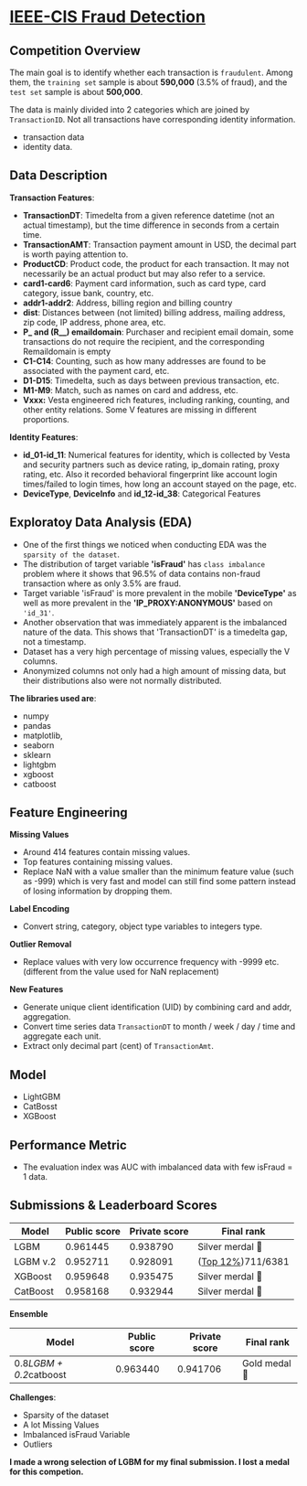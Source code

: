 # [IEEE-CIS Fraud Detection](https://www.kaggle.com/c/ieee-fraud-detection)

## **Competition Overview**
The main goal is to identify whether each transaction is `fraudulent`. Among them, the `training set` sample is about **590,000** (3.5% of fraud), and the `test set` sample is about **500,000**. 

The data is mainly divided into 2 categories which are joined by `TransactionID`. Not all transactions have corresponding identity information.
- transaction data
- identity data.

## **Data Description**
**Transaction Features**:
- **TransactionDT**: Timedelta from a given reference datetime (not an actual timestamp), but the time difference in seconds from a certain time.
- **TransactionAMT**: Transaction payment amount in USD, the decimal part is worth paying attention to.
- **ProductCD**: Product code, the product for each transaction. It may not necessarily be an actual product but may also refer to a service.
- **card1-card6**: Payment card information, such as card type, card category, issue bank, country, etc.
- **addr1-addr2**: Address, billing region and billing country
- **dist**: Distances between (not limited) billing address, mailing address, zip code, IP address, phone area, etc.
- **P_ and (R__) emaildomain**: Purchaser and recipient email domain, some transactions do not require the recipient, and the corresponding Remaildomain is empty
- **C1-C14**: Counting, such as how many addresses are found to be associated with the payment card, etc. 
- **D1-D15**: Timedelta, such as days between previous transaction, etc.
- **M1-M9**: Match, such as names on card and address, etc.
- **Vxxx:** Vesta engineered rich features, including ranking, counting, and other entity relations. Some V features are missing in different proportions.

**Identity Features**:
- **id_01-id_11**:  Numerical features for identity, which is collected by Vesta and security partners such as device rating, ip_domain rating, proxy rating, etc. Also it recorded behavioral fingerprint like account login times/failed to login times, how long an account stayed on the page, etc. 
- **DeviceType**, **DeviceInfo** and **id_12-id_38**: Categorical Features

## **Exploratoy Data Analysis (EDA)**
- One of the first things we noticed when conducting EDA was the `sparsity of the dataset`.
- The distribution of target variable **'isFraud'** has `class imbalance` problem where it shows that 96.5% of data contains non-fraud transaction where as only 3.5% are fraud.
- Target variable 'isFraud' is more prevalent in the mobile **'DeviceType'** as well as more prevalent in the **'IP_PROXY:ANONYMOUS'** based on `'id_31'`.
- Another observation that was immediately apparent is the imbalanced nature of the data. This shows that 'TransactionDT' is a timedelta gap, not a timestamp.
- Dataset has a very high percentage of missing values, especially the V columns.
- Anonymized columns not only had a high amount of missing data, but their distributions also were not normally distributed.

**The libraries used are**:  
- numpy
- pandas
- matplotlib, 
- seaborn
- sklearn
- lightgbm
- xgboost
- catboost

## **Feature Engineering**

**Missing Values**
- Around 414 features contain missing values.
- Top features containing missing values.
- Replace NaN with a value smaller than the minimum feature value (such as -999) which is very fast and model can still find some pattern instead of losing information by dropping them.

**Label Encoding**
- Convert string, category, object type variables to integers type.

**Outlier Removal**
- Replace values with very low occurrence frequency with -9999 etc. (different from the value used for NaN replacement)

**New Features**
- Generate unique client identification (UID) by combining card and addr, aggregation.
- Convert time series data `TransactionDT` to month / week / day / time and aggregate each unit.
- Extract only decimal part (cent) of `TransactionAmt`.

## **Model** 

- LightGBM
- CatBosst
- XGBoost

## **Performance Metric**
- The evaluation index was AUC with imbalanced data with few isFraud = 1 data.

## **Submissions & Leaderboard Scores**

|Model |Public score|Private score|Final rank| 
|------|--------|--------|---|
| LGBM     |0.961445|0.938790| Silver merdal 🥈   |
| LGBM v.2 |0.952711|0.928091| ([Top 12%](https://www.kaggle.com/shielaj/competitions))711/6381   |    
| XGBoost  |0.959648|0.935475| Silver merdal 🥈   |
| CatBoost |0.958168|0.932944| Silver merdal 🥈   |

**Ensemble**

|Model |Public score|Private score|Final rank| 
|-----------------|--------|---------|-------|
| 0.8*LGBM + 0.2*catboost |0.963440| 0.941706|   Gold medal 🥇    |

**Challenges**:
- Sparsity of the dataset
- A lot Missing Values
- Imbalanced isFraud Variable
- Outliers

**I made a wrong selection of LGBM for my final submission. I lost a medal for this competion.**
